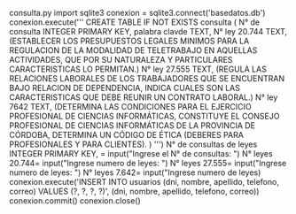 consulta.py
import sqlite3
conexion = sqlite3.connect('basedatos.db')
conexion.execute('''
    CREATE TABLE IF NOT EXISTS consulta (
        N° de consulta INTEGER PRIMARY KEY,
        palabra clavde TEXT,
        N° ley 20.744 TEXT, (ESTABLECER LOS PRESUPUESTOS LEGALES MINIMOS PARA LA REGULACION DE LA MODALIDAD DE TELETRABAJO EN AQUELLAS ACTIVIDADES, QUE POR SU NATURALEZA Y PARTICULARES CARACTERISTICAS LO PERMITAN.)
        N° ley 27.555 TEXT, (REGULA LAS RELACIONES LABORALES DE LOS TRABAJADORES QUE SE ENCUENTRAN BAJO RELACION DE DEPENDENCIA, INDICA  CUALES SON LAS CARACTERISTICAS QUE DEBE REUNIR UN CONTRATO LABORAL.)
        N° ley 7642 TEXT,   (DETERMINA LAS CONDICIONES PARA EL EJERCICIO PROFESIONAL DE CIENCIAS INFORMÁTICAS, CONSTITUYE EL CONSEJO PROFESIONAL DE CIENCIAS INFORMÁTICAS DE LA PROVINCIA DE CÓRDOBA, DETERMINA UN CÓDIGO DE ÉTICA (DEBERES PARA PROFESIONALES Y PARA CLIENTES).
    )
''')
N° de consultas de leyes INTEGER PRIMARY KEY, = input("Ingrese el N° de consultas: ")
N° leyes 20.744= input("Ingrese numero de leyes: ")
N° leyes 27.555= input("Ingrese numero de leyes: ")
N° leyes 7.642= input("Ingrese numero de leyes)
conexion.execute('INSERT INTO usuarios (dni, nombre, apellido, telefono, correo) VALUES (?, ?, ?, ?)', (dni, nombre, apellido, telefono, correo))
conexion.commit()
conexion.close()
